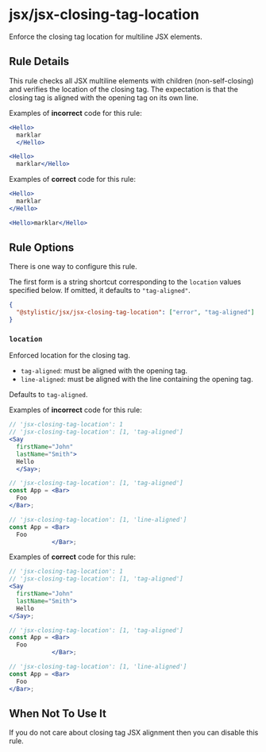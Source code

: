 # jsx/jsx-closing-tag-location

Enforce the closing tag location for multiline JSX elements.

## Rule Details

This rule checks all JSX multiline elements with children (non-self-closing) and verifies the location of the closing tag. The expectation is that the closing tag is aligned with the opening tag on its own line.

Examples of **incorrect** code for this rule:

```jsx
<Hello>
  marklar
  </Hello>
```

```jsx
<Hello>
  marklar</Hello>
```

Examples of **correct** code for this rule:

```jsx
<Hello>
  marklar
</Hello>
```

```jsx
<Hello>marklar</Hello>
```

## Rule Options

There is one way to configure this rule.

The first form is a string shortcut corresponding to the `location` values specified below. If omitted, it defaults to `"tag-aligned"`.

```json
{
  "@stylistic/jsx/jsx-closing-tag-location": ["error", "tag-aligned"]
}
```

### `location`

Enforced location for the closing tag.

- `tag-aligned`: must be aligned with the opening tag.
- `line-aligned`: must be aligned with the line containing the opening tag.

Defaults to `tag-aligned`.

Examples of **incorrect** code for this rule:

```jsx
// 'jsx-closing-tag-location': 1
// 'jsx-closing-tag-location': [1, 'tag-aligned']
<Say
  firstName="John"
  lastName="Smith">
  Hello
  </Say>;

// 'jsx-closing-tag-location': [1, 'tag-aligned']
const App = <Bar>
  Foo
</Bar>;

// 'jsx-closing-tag-location': [1, 'line-aligned']
const App = <Bar>
  Foo
            </Bar>;
```

Examples of **correct** code for this rule:

```jsx
// 'jsx-closing-tag-location': 1
// 'jsx-closing-tag-location': [1, 'tag-aligned']
<Say
  firstName="John"
  lastName="Smith">
  Hello
</Say>;

// 'jsx-closing-tag-location': [1, 'tag-aligned']
const App = <Bar>
  Foo
            </Bar>;

// 'jsx-closing-tag-location': [1, 'line-aligned']
const App = <Bar>
  Foo
</Bar>;
```

## When Not To Use It

If you do not care about closing tag JSX alignment then you can disable this rule.
